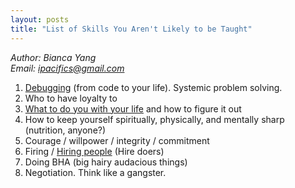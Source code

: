 ```yaml
---
layout: posts
title: "List of Skills You Aren't Likely to be Taught"
---
```

*Author: Bianca Yang*<br>
*Email: <a href="mailto:ipacifics@gmail.com?subject=Hello from the XDRT Blog">ipacifics@gmail.com</a>*<br>

1. [Debugging](https://danluu.com/anon-benchmark/) (from code to your life). Systemic problem solving.
2. Who to have loyalty to
3. [What to do you with your life](http://www.windsweptsoftware.net/rickoverthoughts.pdf) and how to figure it out
4. How to keep yourself spiritually, physically, and mentally sharp (nutrition, anyone?)
5. Courage / willpower / integrity / commitment
6. Firing / [Hiring people](https://nav.al/build-a-team-that-ships) (Hire doers)
7. Doing BHA (big hairy audacious things)
8. Negotiation. Think like a gangster.
